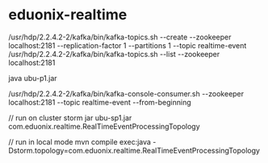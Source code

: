 # eduonix-realtime

/usr/hdp/2.2.4.2-2/kafka/bin/kafka-topics.sh --create --zookeeper localhost:2181 --replication-factor 1 --partitions 1 --topic realtime-event
/usr/hdp/2.2.4.2-2/kafka/bin/kafka-topics.sh --list --zookeeper localhost:2181

java  ubu-p1.jar 

/usr/hdp/2.2.4.2-2/kafka/bin/kafka-console-consumer.sh --zookeeper localhost:2181 --topic realtime-event --from-beginning

// run on cluster
storm jar ubu-sp1.jar  com.eduonix.realtime.RealTimeEventProcessingTopology

// run in local mode
mvn compile exec:java -Dstorm.topology=com.eduonix.realtime.RealTimeEventProcessingTopology


